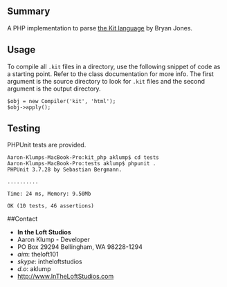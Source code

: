 ## Summary
A PHP implementation to parse [the Kit language](http://incident57.com/codekit/kit.php) by Bryan Jones.

## Usage
To compile all `.kit` files in a directory, use the following snippet of code as a starting point.  Refer to the class documentation for more info.  The first argument is the source directory to look for `.kit` files and the second argument is the output directory.

    $obj = new Compiler('kit', 'html');
    $obj->apply();
    
## Testing
PHPUnit tests are provided.

    Aaron-Klumps-MacBook-Pro:kit_php aklump$ cd tests
    Aaron-Klumps-MacBook-Pro:tests aklump$ phpunit .
    PHPUnit 3.7.28 by Sebastian Bergmann.
    
    ..........
    
    Time: 24 ms, Memory: 9.50Mb
    
    OK (10 tests, 46 assertions)

##Contact
* **In the Loft Studios**
* Aaron Klump - Developer
* PO Box 29294 Bellingham, WA 98228-1294
* _aim_: theloft101
* _skype_: intheloftstudios
* _d.o_: aklump
* <http://www.InTheLoftStudios.com>